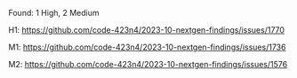 Found: 1 High, 2 Medium

H1: https://github.com/code-423n4/2023-10-nextgen-findings/issues/1770

M1: https://github.com/code-423n4/2023-10-nextgen-findings/issues/1736

M2: https://github.com/code-423n4/2023-10-nextgen-findings/issues/1576
